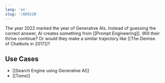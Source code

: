 ```yaml
---
lang: 'en'
slug: '/8D922B'
---
```


The year 2022 marked the year of Generative AIs.
Instead of guessing the correct answer, AI creates something from [[Prompt Engineering]].
Will their thrive continue?
Or would they make a similar trajectory like [[The Demise of Chatbots in 2017]]?

## Use Cases

- [[Search Engine using Generative AI]]
- [[Tome]]
